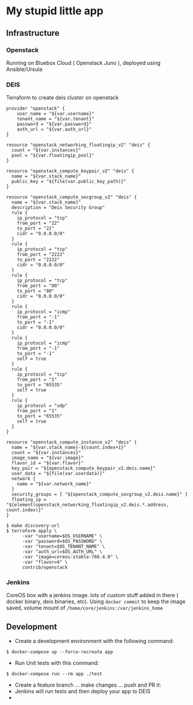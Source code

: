 # My stupid little app

## Infrastructure

### Openstack

Running on Bluebox Cloud ( Openstack Juno ),  deployed using Ansible/Ursula

### DEIS

Terraform to create deis cluster on openstack

```
provider "openstack" {
    user_name = "${var.username}"
    tenant_name = "${var.tenant}"
    password = "${var.password}"
    auth_url = "${var.auth_url}"
}

resource "openstack_networking_floatingip_v2" "deis" {
  count = "${var.instances}"
  pool = "${var.floatingip_pool}"
}

resource "openstack_compute_keypair_v2" "deis" {
  name = "${var.stack_name}"
  public_key = "${file(var.public_key_path)}"
}

resource "openstack_compute_secgroup_v2" "deis" {
  name = "${var.stack_name}"
  description = "Deis Security Group"
  rule {
    ip_protocol = "tcp"
    from_port = "22"
    to_port = "22"
    cidr = "0.0.0.0/0"
  }
  rule {
    ip_protocol = "tcp"
    from_port = "2222"
    to_port = "2222"
    cidr = "0.0.0.0/0"
  }
  rule {
    ip_protocol = "tcp"
    from_port = "80"
    to_port = "80"
    cidr = "0.0.0.0/0"
  }
  rule {
    ip_protocol = "icmp"
    from_port = "-1"
    to_port = "-1"
    cidr = "0.0.0.0/0"
  }
  rule {
    ip_protocol = "icmp"
    from_port = "-1"
    to_port = "-1"
    self = true
  }
  rule {
    ip_protocol = "tcp"
    from_port = "1"
    to_port = "65535"
    self = true
  }
  rule {
    ip_protocol = "udp"
    from_port = "1"
    to_port = "65535"
    self = true
  }
}

resource "openstack_compute_instance_v2" "deis" {
  name = "${var.stack_name}-${count.index+1}"
  count = "${var.instances}"
  image_name = "${var.image}"
  flavor_id = "${var.flavor}"
  key_pair = "${openstack_compute_keypair_v2.deis.name}"
  user_data = "${file(var.userdata)}"
  network {
    name = "${var.network_name}"
  }
  security_groups = [ "${openstack_compute_secgroup_v2.deis.name}" ]
  floating_ip = "${element(openstack_networking_floatingip_v2.deis.*.address, count.index)}"
}

```

```
$ make discovery-url
$ terraform apply \
      -var "username=$OS_USERNAME" \
      -var "password=$OS_PASSWORD" \
      -var "tenant=$OS_TENANT_NAME" \
      -var "auth_url=$OS_AUTH_URL" \
      -var "image=coreos-stable-766.4.0" \
      -var "flavor=4" \
      contrib/openstack
```

### Jenkins

CoreOS box with a jenkins image.   lots of custom stuff added in there ( docker binary, deis binaries, etc).  Using `docker commit` to keep the image saved,  volume mount of `/home/core/jenkins:/var/jenkins_home`


## Development

* Create a development environment with the following command:

```
$ docker-compose up --force-recreate app
```

* Run Unit tests with this command:

```
$ docker-compose run --rm app ./test
```

* Create a feature branch ... make changes ... push and PR it:
* Jenkins will run tests and then deploy your app to DEIS
* 
